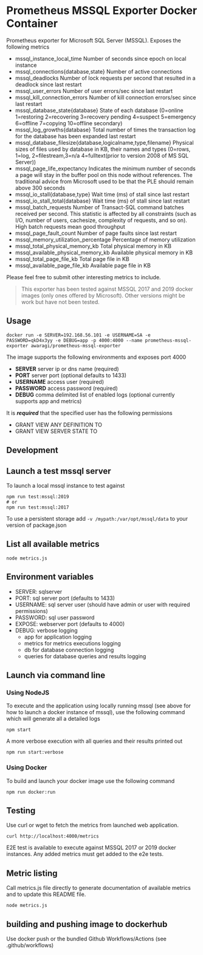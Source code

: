 # Prometheus MSSQL Exporter Docker Container

Prometheus exporter for Microsoft SQL Server (MSSQL). Exposes the following metrics

- mssql_instance_local_time Number of seconds since epoch on local instance
- mssql_connections{database,state} Number of active connections
- mssql_deadlocks Number of lock requests per second that resulted in a deadlock since last restart
- mssql_user_errors Number of user errors/sec since last restart
- mssql_kill_connection_errors Number of kill connection errors/sec since last restart
- mssql_database_state{database} State of each database (0=online 1=restoring 2=recovering 3=recovery pending 4=suspect 5=emergency 6=offline 7=copying 10=offline secondary)
- mssql_log_growths{database} Total number of times the transaction log for the database has been expanded last restart
- mssql_database_filesize{database,logicalname,type,filename} Physical sizes of files used by database in KB, their names and types (0=rows, 1=log, 2=filestream,3=n/a 4=fulltext(prior to version 2008 of MS SQL Server))
- mssql_page_life_expectancy Indicates the minimum number of seconds a page will stay in the buffer pool on this node without references. The traditional advice from Microsoft used to be that the PLE should remain above 300 seconds
- mssql_io_stall{database,type} Wait time (ms) of stall since last restart
- mssql_io_stall_total{database} Wait time (ms) of stall since last restart
- mssql_batch_requests Number of Transact-SQL command batches received per second. This statistic is affected by all constraints (such as I/O, number of users, cachesize, complexity of requests, and so on). High batch requests mean good throughput
- mssql_page_fault_count Number of page faults since last restart
- mssql_memory_utilization_percentage Percentage of memory utilization
- mssql_total_physical_memory_kb Total physical memory in KB
- mssql_available_physical_memory_kb Available physical memory in KB
- mssql_total_page_file_kb Total page file in KB
- mssql_available_page_file_kb Available page file in KB

Please feel free to submit other interesting metrics to include.

> This exporter has been tested against MSSQL 2017 and 2019 docker images (only ones offered by Microsoft). Other versions might be work but have not been tested.

## Usage

`docker run -e SERVER=192.168.56.101 -e USERNAME=SA -e PASSWORD=qkD4x3yy -e DEBUG=app -p 4000:4000 --name prometheus-mssql-exporter awaragi/prometheus-mssql-exporter`

The image supports the following environments and exposes port 4000

- **SERVER** server ip or dns name (required)
- **PORT** server port (optional defaults to 1433)
- **USERNAME** access user (required)
- **PASSWORD** access password (required)
- **DEBUG** comma delimited list of enabled logs (optional currently supports app and metrics)

It is **_required_** that the specified user has the following permissions

- GRANT VIEW ANY DEFINITION TO <user>
- GRANT VIEW SERVER STATE TO <user>

## Development

## Launch a test mssql server

To launch a local mssql instance to test against

```shell
npm run test:mssql:2019
# or
npm run test:mssql:2017
```

To use a persistent storage add `-v /mypath:/var/opt/mssql/data` to your version of package.json

## List all available metrics

```shell
node metrics.js
```

## Environment variables

- SERVER: sqlserver
- PORT: sql server port (defaults to 1433)
- USERNAME: sql server user (should have admin or user with required permissions)
- PASSWORD: sql user password
- EXPOSE: webserver port (defaults to 4000)
- DEBUG: verbose logging
  - app for application logging
  - metrics for metrics executions logging
  - db for database connection logging
  - queries for database queries and results logging

## Launch via command line

### Using NodeJS

To execute and the application using locally running mssql (see above for how to launch a docker instance of mssql),
use the following command which will generate all a detailed logs

```shell
npm start
```

A more verbose execution with all queries and their results printed out

```shell
npm run start:verbose
```

### Using Docker

To build and launch your docker image use the following command

```shell
npm run docker:run
```

## Testing

Use curl or wget to fetch the metrics from launched web application.

```shell
curl http://localhost:4000/metrics
```

E2E test is available to execute against MSSQL 2017 or 2019 docker instances.
Any added metrics must get added to the e2e tests.

## Metric listing

Call metrics.js file directly to generate documentation of available metrics and to update this README file.

```shell
node metrics.js
```

## building and pushing image to dockerhub

Use docker push or the bundled Github Workflows/Actions (see .github/workflows)
